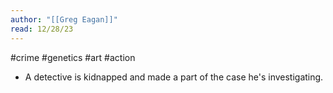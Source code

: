 ```yaml
---
author: "[[Greg Eagan]]"
read: 12/28/23
---
```

#crime #genetics #art #action 

- A detective is kidnapped and made a part of the case he's investigating.
